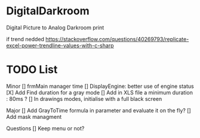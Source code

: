 # DigitalDarkroom
Digital Picture to Analog Darkroom print

if trend nedded https://stackoverflow.com/questions/40269793/replicate-excel-power-trendline-values-with-c-sharp

# TODO List

Minor
[] frmMain manager time
[] DisplayEngine: better use of engine status
[X] Add Find duration for a gray mode
[] Add in XLS file a minimum duration : 80ms ?
[] In drawings modes, initialise with a full black screen

Major
[] Add GrayToTime formula in parameter and evaluate it on the fly?
[] Add mask managment

Questions
[] Keep menu or not?

